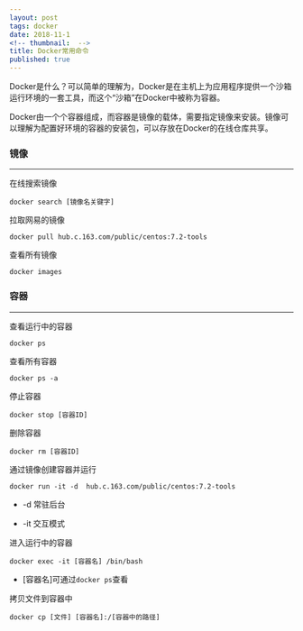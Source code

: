 ```yaml
---
layout: post
tags: docker
date: 2018-11-1
<!-- thumbnail:  -->
title: Docker常用命令
published: true
---
```


Docker是什么？可以简单的理解为，Docker是在主机上为应用程序提供一个沙箱运行环境的一套工具，而这个“沙箱”在Docker中被称为容器。

Docker由一个个容器组成，而容器是镜像的载体，需要指定镜像来安装。镜像可以理解为配置好环境的容器的安装包，可以存放在Docker的在线仓库共享。

<!--more-->


### 镜像

---

在线搜索镜像

`docker search [镜像名关键字]`

拉取网易的镜像

`
docker pull hub.c.163.com/public/centos:7.2-tools
`

查看所有镜像

`docker images`


### 容器

---

查看运行中的容器

`docker ps`

查看所有容器

`docker ps -a`

停止容器

`docker stop [容器ID]`

删除容器

`docker rm [容器ID]`

通过镜像创建容器并运行

`docker run -it -d  hub.c.163.com/public/centos:7.2-tools`
* -d 常驻后台

* -it 交互模式

进入运行中的容器

`docker exec -it [容器名] /bin/bash`
* [容器名]可通过`docker ps`查看

拷贝文件到容器中

`docker cp [文件] [容器名]:/[容器中的路径]`


